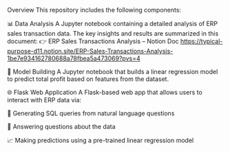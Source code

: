 Overview
This repository includes the following components:

📊 Data Analysis
A Jupyter notebook containing a detailed analysis of ERP sales transaction data.
The key insights and results are summarized in this document:
👉 ERP Sales Transactions Analysis – Notion Doc
https://typical-purpose-d11.notion.site/ERP-Sales-Transactions-Analysis-1be7e934162780688a78fbea5a473069?pvs=4

🤖 Model Building
A Jupyter notebook that builds a linear regression model to predict total profit based on features from the dataset.

🌐 Flask Web Application
A Flask-based web app that allows users to interact with ERP data via:

🔎 Generating SQL queries from natural language questions

💬 Answering questions about the data

📈 Making predictions using a pre-trained linear regression model
